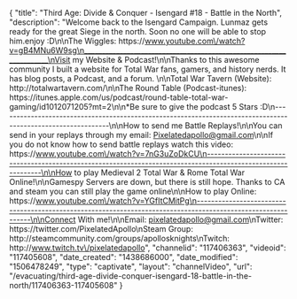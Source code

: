 {
    "title": "Third Age: Divide & Conquer - Isengard #18 - Battle in the North",
    "description": "Welcome back to the Isengard Campaign.  Lunmaz gets ready for the great Siege in the north.  Soon no one will be able to stop him.enjoy :D\n\nThe Wiggles: https:\/\/www.youtube.com\/watch?v=gB4MNu6W9sg\n____________________________________________________________________\nVisit my Website & Podcast!\n\nThanks to this awesome community I built a website for Total War fans, gamers, and history nerds.  It has blog posts, a Podcast, and a forum.  \n\nTotal War Tavern (Website): http:\/\/totalwartavern.com\/\n\nThe Round Table (Podcast-itunes): https:\/\/itunes.apple.com\/us\/podcast\/round-table-total-war-gaming\/id1012071205?mt=2\n\n*Be sure to give the podcast 5 Stars :D\n-------------------------------------------------------------------------------------------------------------\n\nHow to send me Battle Replays!\n\nYou can send in your replays through my email: Pixelatedapollo@gmail.com\n\nIf you do not know how to send battle replays watch this video: https:\/\/www.youtube.com\/watch?v=7nG3uZoDkCU\n-------------------------------------------------------------------------------------------------------------\n\nHow to play Medieval 2 Total War & Rome Total War Online!\n\nGamespy Servers are down, but there is still hope.  Thanks to CA and steam you can still play the game online\n\nHow to play Online: https:\/\/www.youtube.com\/watch?v=YGfItCMitPg\n-------------------------------------------------------------------------------------------------------------\n\nConnect With me!\n\nEmail: pixelatedapollo@gmail.com\nTwitter: https:\/\/twitter.com\/PixelatedApollo\nSteam Group:  http:\/\/steamcommunity.com\/groups\/apollosknights\nTwitch: http:\/\/www.twitch.tv\/pixelatedapollo",
    "channelid": "117406363",
    "videoid": "117405608",
    "date_created": "1438686000",
    "date_modified": "1506478249",
    "type": "captivate",
    "layout": "channelVideo",
    "url": "\/evacuating\/third-age-divide-conquer-isengard-18-battle-in-the-north\/117406363-117405608"
}